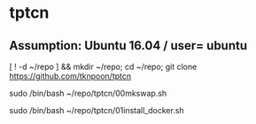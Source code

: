 # tptcn
## Assumption: Ubuntu 16.04 / user= ubuntu

[ ! -d ~/repo ] && mkdir ~/repo; cd ~/repo; git clone https://github.com/tknpoon/tptcn

sudo /bin/bash ~/repo/tptcn/00mkswap.sh

sudo /bin/bash ~/repo/tptcn/01install_docker.sh

